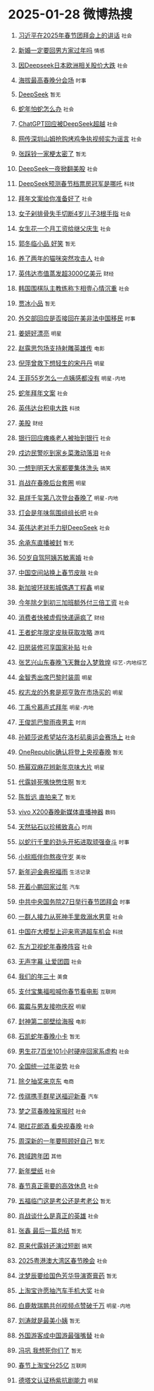 # 2025-01-28 微博热搜 
1. [习近平在2025年春节团拜会上的讲话](https://m.weibo.cn/search?containerid=100103type%3D1%26t%3D10%26q%3D%23%E4%B9%A0%E8%BF%91%E5%B9%B3%E5%9C%A82025%E5%B9%B4%E6%98%A5%E8%8A%82%E5%9B%A2%E6%8B%9C%E4%BC%9A%E4%B8%8A%E7%9A%84%E8%AE%B2%E8%AF%9D%23&stream_entry_id=51&isnewpage=1&extparam=seat%3D1%26cate%3D10103%26filter_type%3Drealtimehot%26stream_entry_id%3D51%26q%3D%2523%25E4%25B9%25A0%25E8%25BF%2591%25E5%25B9%25B3%25E5%259C%25A82025%25E5%25B9%25B4%25E6%2598%25A5%25E8%258A%2582%25E5%259B%25A2%25E6%258B%259C%25E4%25BC%259A%25E4%25B8%258A%25E7%259A%2584%25E8%25AE%25B2%25E8%25AF%259D%2523%26dgr%3D0%26pos%3D0%26c_type%3D51%26display_time%3D1738009708%26pre_seqid%3D17380097089560111146139) `社会` 

2. [新婚一定要回男方家过年吗](https://m.weibo.cn/search?containerid=100103type%3D1%26t%3D10%26q%3D%23%E6%96%B0%E5%A9%9A%E4%B8%80%E5%AE%9A%E8%A6%81%E5%9B%9E%E7%94%B7%E6%96%B9%E5%AE%B6%E8%BF%87%E5%B9%B4%E5%90%97%23&stream_entry_id=31&isnewpage=1&extparam=seat%3D1%26filter_type%3Drealtimehot%26q%3D%2523%25E6%2596%25B0%25E5%25A9%259A%25E4%25B8%2580%25E5%25AE%259A%25E8%25A6%2581%25E5%259B%259E%25E7%2594%25B7%25E6%2596%25B9%25E5%25AE%25B6%25E8%25BF%2587%25E5%25B9%25B4%25E5%2590%2597%2523%26c_type%3D31%26pos%3D0%26realpos%3D1%26cate%3D5001%26band_rank%3D1%26flag%3D2%26stream_entry_id%3D31%26dgr%3D0%26lcate%3D5001%26display_time%3D1738009708%26pre_seqid%3D17380097089560111146139) `情感` 

3. [因Deepseek日本欧洲相关股价大跌](https://m.weibo.cn/search?containerid=100103type%3D1%26t%3D10%26q%3D%23%E5%9B%A0Deepseek%E6%97%A5%E6%9C%AC%E6%AC%A7%E6%B4%B2%E7%9B%B8%E5%85%B3%E8%82%A1%E4%BB%B7%E5%A4%A7%E8%B7%8C%23&stream_entry_id=31&isnewpage=1&extparam=seat%3D1%26filter_type%3Drealtimehot%26q%3D%2523%25E5%259B%25A0Deepseek%25E6%2597%25A5%25E6%259C%25AC%25E6%25AC%25A7%25E6%25B4%25B2%25E7%259B%25B8%25E5%2585%25B3%25E8%2582%25A1%25E4%25BB%25B7%25E5%25A4%25A7%25E8%25B7%258C%2523%26c_type%3D31%26pos%3D1%26realpos%3D2%26cate%3D5001%26band_rank%3D2%26flag%3D0%26stream_entry_id%3D31%26dgr%3D0%26lcate%3D5001%26display_time%3D1738009708%26pre_seqid%3D17380097089560111146139) `社会` 

4. [海拔最高春晚分会场](https://m.weibo.cn/search?containerid=100103type%3D1%26t%3D10%26q%3D%23%E6%B5%B7%E6%8B%94%E6%9C%80%E9%AB%98%E6%98%A5%E6%99%9A%E5%88%86%E4%BC%9A%E5%9C%BA%23&stream_entry_id=31&isnewpage=1&extparam=seat%3D1%26filter_type%3Drealtimehot%26q%3D%2523%25E6%25B5%25B7%25E6%258B%2594%25E6%259C%2580%25E9%25AB%2598%25E6%2598%25A5%25E6%2599%259A%25E5%2588%2586%25E4%25BC%259A%25E5%259C%25BA%2523%26c_type%3D31%26pos%3D2%26realpos%3D3%26cate%3D5001%26band_rank%3D3%26flag%3D0%26stream_entry_id%3D31%26dgr%3D0%26lcate%3D5001%26display_time%3D1738009708%26pre_seqid%3D17380097089560111146139) `时事` 

5. [DeepSeek](https://m.weibo.cn/search?containerid=100103type%3D1%26t%3D10%26q%3DDeepSeek&stream_entry_id=31&isnewpage=1&extparam=seat%3D1%26filter_type%3Drealtimehot%26q%3DDeepSeek%26c_type%3D31%26pos%3D3%26realpos%3D4%26cate%3D5001%26band_rank%3D4%26flag%3D16%26stream_entry_id%3D31%26dgr%3D0%26lcate%3D5001%26display_time%3D1738009708%26pre_seqid%3D17380097089560111146139) `暂无` 

6. [蛇年怕蛇怎么办](https://m.weibo.cn/search?containerid=100103type%3D1%26t%3D10%26q%3D%23%E8%9B%87%E5%B9%B4%E6%80%95%E8%9B%87%E6%80%8E%E4%B9%88%E5%8A%9E%23&stream_entry_id=31&isnewpage=1&extparam=seat%3D1%26filter_type%3Drealtimehot%26q%3D%2523%25E8%259B%2587%25E5%25B9%25B4%25E6%2580%2595%25E8%259B%2587%25E6%2580%258E%25E4%25B9%2588%25E5%258A%259E%2523%26c_type%3D31%26pos%3D4%26realpos%3D5%26cate%3D5001%26band_rank%3D5%26flag%3D0%26stream_entry_id%3D31%26dgr%3D0%26lcate%3D5001%26display_time%3D1738009708%26pre_seqid%3D17380097089560111146139) `社会` 

7. [ChatGPT回应被DeepSeek超越](https://m.weibo.cn/search?containerid=100103type%3D1%26t%3D10%26q%3D%23ChatGPT%E5%9B%9E%E5%BA%94%E8%A2%ABDeepSeek%E8%B6%85%E8%B6%8A%23&stream_entry_id=31&isnewpage=1&extparam=seat%3D1%26filter_type%3Drealtimehot%26q%3D%2523ChatGPT%25E5%259B%259E%25E5%25BA%2594%25E8%25A2%25ABDeepSeek%25E8%25B6%2585%25E8%25B6%258A%2523%26c_type%3D31%26pos%3D5%26realpos%3D6%26cate%3D5001%26band_rank%3D6%26flag%3D2%26stream_entry_id%3D31%26dgr%3D0%26lcate%3D5001%26display_time%3D1738009708%26pre_seqid%3D17380097089560111146139) `社会` 

8. [网传深圳山姆抢购烤鸡争执视频实为谣言](https://m.weibo.cn/search?containerid=100103type%3D1%26t%3D10%26q%3D%23%E7%BD%91%E4%BC%A0%E6%B7%B1%E5%9C%B3%E5%B1%B1%E5%A7%86%E6%8A%A2%E8%B4%AD%E7%83%A4%E9%B8%A1%E4%BA%89%E6%89%A7%E8%A7%86%E9%A2%91%E5%AE%9E%E4%B8%BA%E8%B0%A3%E8%A8%80%23&stream_entry_id=31&isnewpage=1&extparam=seat%3D1%26filter_type%3Drealtimehot%26q%3D%2523%25E7%25BD%2591%25E4%25BC%25A0%25E6%25B7%25B1%25E5%259C%25B3%25E5%25B1%25B1%25E5%25A7%2586%25E6%258A%25A2%25E8%25B4%25AD%25E7%2583%25A4%25E9%25B8%25A1%25E4%25BA%2589%25E6%2589%25A7%25E8%25A7%2586%25E9%25A2%2591%25E5%25AE%259E%25E4%25B8%25BA%25E8%25B0%25A3%25E8%25A8%2580%2523%26c_type%3D31%26pos%3D6%26adid%3D275016%26cate%3D5001%26band_rank%3D7%26stream_entry_id%3D31%26dgr%3D0%26is_ad_pos%3D1%26lcate%3D5001%26display_time%3D1738009708%26pre_seqid%3D17380097089560111146139) `社会` 

9. [张踩铃一家梗太密了](https://m.weibo.cn/search?containerid=100103type%3D1%26t%3D10%26q%3D%E5%BC%A0%E8%B8%A9%E9%93%83%E4%B8%80%E5%AE%B6%E6%A2%97%E5%A4%AA%E5%AF%86%E4%BA%86&stream_entry_id=31&isnewpage=1&extparam=seat%3D1%26filter_type%3Drealtimehot%26q%3D%25E5%25BC%25A0%25E8%25B8%25A9%25E9%2593%2583%25E4%25B8%2580%25E5%25AE%25B6%25E6%25A2%2597%25E5%25A4%25AA%25E5%25AF%2586%25E4%25BA%2586%26c_type%3D31%26pos%3D7%26realpos%3D7%26cate%3D5001%26band_rank%3D7%26flag%3D2%26stream_entry_id%3D31%26dgr%3D0%26lcate%3D5001%26display_time%3D1738009708%26pre_seqid%3D17380097089560111146139) `暂无` 

10. [DeepSeek一夜掀翻美股](https://m.weibo.cn/search?containerid=100103type%3D1%26t%3D10%26q%3D%23DeepSeek%E4%B8%80%E5%A4%9C%E6%8E%80%E7%BF%BB%E7%BE%8E%E8%82%A1%23&stream_entry_id=31&isnewpage=1&extparam=seat%3D1%26filter_type%3Drealtimehot%26q%3D%2523DeepSeek%25E4%25B8%2580%25E5%25A4%259C%25E6%258E%2580%25E7%25BF%25BB%25E7%25BE%258E%25E8%2582%25A1%2523%26c_type%3D31%26pos%3D8%26realpos%3D8%26cate%3D5001%26band_rank%3D8%26flag%3D0%26stream_entry_id%3D31%26dgr%3D0%26lcate%3D5001%26display_time%3D1738009708%26pre_seqid%3D17380097089560111146139) `社会` 

11. [DeepSeek预测春节档票房冠军是哪吒](https://m.weibo.cn/search?containerid=100103type%3D1%26t%3D10%26q%3D%23DeepSeek%E9%A2%84%E6%B5%8B%E6%98%A5%E8%8A%82%E6%A1%A3%E7%A5%A8%E6%88%BF%E5%86%A0%E5%86%9B%E6%98%AF%E5%93%AA%E5%90%92%23&stream_entry_id=31&isnewpage=1&extparam=seat%3D1%26filter_type%3Drealtimehot%26q%3D%2523DeepSeek%25E9%25A2%2584%25E6%25B5%258B%25E6%2598%25A5%25E8%258A%2582%25E6%25A1%25A3%25E7%25A5%25A8%25E6%2588%25BF%25E5%2586%25A0%25E5%2586%259B%25E6%2598%25AF%25E5%2593%25AA%25E5%2590%2592%2523%26c_type%3D31%26pos%3D9%26realpos%3D9%26cate%3D5001%26band_rank%3D9%26flag%3D0%26stream_entry_id%3D31%26dgr%3D0%26lcate%3D5001%26display_time%3D1738009708%26pre_seqid%3D17380097089560111146139) `科技` 

12. [拜年文案给你准备好了](https://m.weibo.cn/search?containerid=100103type%3D1%26t%3D10%26q%3D%23%E6%8B%9C%E5%B9%B4%E6%96%87%E6%A1%88%E7%BB%99%E4%BD%A0%E5%87%86%E5%A4%87%E5%A5%BD%E4%BA%86%23&stream_entry_id=31&isnewpage=1&extparam=seat%3D1%26filter_type%3Drealtimehot%26q%3D%2523%25E6%258B%259C%25E5%25B9%25B4%25E6%2596%2587%25E6%25A1%2588%25E7%25BB%2599%25E4%25BD%25A0%25E5%2587%2586%25E5%25A4%2587%25E5%25A5%25BD%25E4%25BA%2586%2523%26c_type%3D31%26pos%3D10%26realpos%3D10%26cate%3D5001%26band_rank%3D10%26flag%3D0%26stream_entry_id%3D31%26dgr%3D0%26lcate%3D5001%26display_time%3D1738009708%26pre_seqid%3D17380097089560111146139) `社会` 

13. [女子剁排骨失手切断4岁儿子3根手指](https://m.weibo.cn/search?containerid=100103type%3D1%26t%3D10%26q%3D%23%E5%A5%B3%E5%AD%90%E5%89%81%E6%8E%92%E9%AA%A8%E5%A4%B1%E6%89%8B%E5%88%87%E6%96%AD4%E5%B2%81%E5%84%BF%E5%AD%903%E6%A0%B9%E6%89%8B%E6%8C%87%23&stream_entry_id=31&isnewpage=1&extparam=seat%3D1%26filter_type%3Drealtimehot%26q%3D%2523%25E5%25A5%25B3%25E5%25AD%2590%25E5%2589%2581%25E6%258E%2592%25E9%25AA%25A8%25E5%25A4%25B1%25E6%2589%258B%25E5%2588%2587%25E6%2596%25AD4%25E5%25B2%2581%25E5%2584%25BF%25E5%25AD%25903%25E6%25A0%25B9%25E6%2589%258B%25E6%258C%2587%2523%26c_type%3D31%26pos%3D11%26realpos%3D11%26cate%3D5001%26band_rank%3D11%26flag%3D2%26stream_entry_id%3D31%26dgr%3D0%26lcate%3D5001%26display_time%3D1738009708%26pre_seqid%3D17380097089560111146139) `社会` 

14. [女生花一个月工资给继父庆生](https://m.weibo.cn/search?containerid=100103type%3D1%26t%3D10%26q%3D%23%E5%A5%B3%E7%94%9F%E8%8A%B1%E4%B8%80%E4%B8%AA%E6%9C%88%E5%B7%A5%E8%B5%84%E7%BB%99%E7%BB%A7%E7%88%B6%E5%BA%86%E7%94%9F%23&stream_entry_id=31&isnewpage=1&extparam=seat%3D1%26filter_type%3Drealtimehot%26q%3D%2523%25E5%25A5%25B3%25E7%2594%259F%25E8%258A%25B1%25E4%25B8%2580%25E4%25B8%25AA%25E6%259C%2588%25E5%25B7%25A5%25E8%25B5%2584%25E7%25BB%2599%25E7%25BB%25A7%25E7%2588%25B6%25E5%25BA%2586%25E7%2594%259F%2523%26c_type%3D31%26pos%3D12%26realpos%3D12%26cate%3D5001%26band_rank%3D12%26flag%3D32768%26stream_entry_id%3D31%26dgr%3D0%26lcate%3D5001%26display_time%3D1738009708%26pre_seqid%3D17380097089560111146139) `社会` 

15. [郭冬临小品 好笑](https://m.weibo.cn/search?containerid=100103type%3D1%26t%3D10%26q%3D%E9%83%AD%E5%86%AC%E4%B8%B4%E5%B0%8F%E5%93%81+%E5%A5%BD%E7%AC%91&stream_entry_id=31&isnewpage=1&extparam=seat%3D1%26filter_type%3Drealtimehot%26q%3D%25E9%2583%25AD%25E5%2586%25AC%25E4%25B8%25B4%25E5%25B0%258F%25E5%2593%2581%2520%25E5%25A5%25BD%25E7%25AC%2591%26c_type%3D31%26pos%3D13%26realpos%3D13%26cate%3D5001%26band_rank%3D13%26flag%3D0%26stream_entry_id%3D31%26dgr%3D0%26lcate%3D5001%26display_time%3D1738009708%26pre_seqid%3D17380097089560111146139) `暂无` 

16. [养了两年的猫咪突然攻击人](https://m.weibo.cn/search?containerid=100103type%3D1%26t%3D10%26q%3D%23%E5%85%BB%E4%BA%86%E4%B8%A4%E5%B9%B4%E7%9A%84%E7%8C%AB%E5%92%AA%E7%AA%81%E7%84%B6%E6%94%BB%E5%87%BB%E4%BA%BA%23&stream_entry_id=31&isnewpage=1&extparam=seat%3D1%26filter_type%3Drealtimehot%26q%3D%2523%25E5%2585%25BB%25E4%25BA%2586%25E4%25B8%25A4%25E5%25B9%25B4%25E7%259A%2584%25E7%258C%25AB%25E5%2592%25AA%25E7%25AA%2581%25E7%2584%25B6%25E6%2594%25BB%25E5%2587%25BB%25E4%25BA%25BA%2523%26c_type%3D31%26pos%3D14%26realpos%3D14%26cate%3D5001%26band_rank%3D14%26flag%3D0%26stream_entry_id%3D31%26dgr%3D0%26lcate%3D5001%26display_time%3D1738009708%26pre_seqid%3D17380097089560111146139) `社会` 

17. [英伟达市值蒸发超3000亿美元](https://m.weibo.cn/search?containerid=100103type%3D1%26t%3D10%26q%3D%23%E8%8B%B1%E4%BC%9F%E8%BE%BE%E5%B8%82%E5%80%BC%E8%92%B8%E5%8F%91%E8%B6%853000%E4%BA%BF%E7%BE%8E%E5%85%83%23&stream_entry_id=31&isnewpage=1&extparam=seat%3D1%26filter_type%3Drealtimehot%26q%3D%2523%25E8%258B%25B1%25E4%25BC%259F%25E8%25BE%25BE%25E5%25B8%2582%25E5%2580%25BC%25E8%2592%25B8%25E5%258F%2591%25E8%25B6%25853000%25E4%25BA%25BF%25E7%25BE%258E%25E5%2585%2583%2523%26c_type%3D31%26pos%3D15%26realpos%3D15%26cate%3D5001%26band_rank%3D15%26flag%3D0%26stream_entry_id%3D31%26dgr%3D0%26lcate%3D5001%26display_time%3D1738009708%26pre_seqid%3D17380097089560111146139) `财经` 

18. [韩国围棋队主教练称卞相壹心情沉重](https://m.weibo.cn/search?containerid=100103type%3D1%26t%3D10%26q%3D%23%E9%9F%A9%E5%9B%BD%E5%9B%B4%E6%A3%8B%E9%98%9F%E4%B8%BB%E6%95%99%E7%BB%83%E7%A7%B0%E5%8D%9E%E7%9B%B8%E5%A3%B9%E5%BF%83%E6%83%85%E6%B2%89%E9%87%8D%23&stream_entry_id=31&isnewpage=1&extparam=seat%3D1%26filter_type%3Drealtimehot%26q%3D%2523%25E9%259F%25A9%25E5%259B%25BD%25E5%259B%25B4%25E6%25A3%258B%25E9%2598%259F%25E4%25B8%25BB%25E6%2595%2599%25E7%25BB%2583%25E7%25A7%25B0%25E5%258D%259E%25E7%259B%25B8%25E5%25A3%25B9%25E5%25BF%2583%25E6%2583%2585%25E6%25B2%2589%25E9%2587%258D%2523%26c_type%3D31%26pos%3D16%26realpos%3D16%26cate%3D5001%26band_rank%3D16%26flag%3D0%26stream_entry_id%3D31%26dgr%3D0%26lcate%3D5001%26display_time%3D1738009708%26pre_seqid%3D17380097089560111146139) `社会` 

19. [贾冰小品](https://m.weibo.cn/search?containerid=100103type%3D1%26t%3D10%26q%3D%E8%B4%BE%E5%86%B0%E5%B0%8F%E5%93%81&stream_entry_id=31&isnewpage=1&extparam=seat%3D1%26filter_type%3Drealtimehot%26q%3D%25E8%25B4%25BE%25E5%2586%25B0%25E5%25B0%258F%25E5%2593%2581%26c_type%3D31%26pos%3D17%26realpos%3D17%26cate%3D5001%26band_rank%3D17%26flag%3D0%26stream_entry_id%3D31%26dgr%3D0%26lcate%3D5001%26display_time%3D1738009708%26pre_seqid%3D17380097089560111146139) `暂无` 

20. [外交部回应是否接回在美非法中国移民](https://m.weibo.cn/search?containerid=100103type%3D1%26t%3D10%26q%3D%23%E5%A4%96%E4%BA%A4%E9%83%A8%E5%9B%9E%E5%BA%94%E6%98%AF%E5%90%A6%E6%8E%A5%E5%9B%9E%E5%9C%A8%E7%BE%8E%E9%9D%9E%E6%B3%95%E4%B8%AD%E5%9B%BD%E7%A7%BB%E6%B0%91%23&stream_entry_id=31&isnewpage=1&extparam=seat%3D1%26filter_type%3Drealtimehot%26q%3D%2523%25E5%25A4%2596%25E4%25BA%25A4%25E9%2583%25A8%25E5%259B%259E%25E5%25BA%2594%25E6%2598%25AF%25E5%2590%25A6%25E6%258E%25A5%25E5%259B%259E%25E5%259C%25A8%25E7%25BE%258E%25E9%259D%259E%25E6%25B3%2595%25E4%25B8%25AD%25E5%259B%25BD%25E7%25A7%25BB%25E6%25B0%2591%2523%26c_type%3D31%26pos%3D18%26realpos%3D18%26cate%3D5001%26band_rank%3D18%26flag%3D0%26stream_entry_id%3D31%26dgr%3D0%26lcate%3D5001%26display_time%3D1738009708%26pre_seqid%3D17380097089560111146139) `时事` 

21. [姜妍好漂亮](https://m.weibo.cn/search?containerid=100103type%3D1%26t%3D10%26q%3D%23%E5%A7%9C%E5%A6%8D%E5%A5%BD%E6%BC%82%E4%BA%AE%23&stream_entry_id=31&isnewpage=1&extparam=seat%3D1%26filter_type%3Drealtimehot%26q%3D%2523%25E5%25A7%259C%25E5%25A6%258D%25E5%25A5%25BD%25E6%25BC%2582%25E4%25BA%25AE%2523%26c_type%3D31%26pos%3D19%26realpos%3D19%26cate%3D5001%26band_rank%3D19%26flag%3D2%26stream_entry_id%3D31%26dgr%3D0%26lcate%3D5001%26display_time%3D1738009708%26pre_seqid%3D17380097089560111146139) `明星` 

22. [赵露思包场支持射雕英雄传](https://m.weibo.cn/search?containerid=100103type%3D1%26t%3D10%26q%3D%23%E8%B5%B5%E9%9C%B2%E6%80%9D%E5%8C%85%E5%9C%BA%E6%94%AF%E6%8C%81%E5%B0%84%E9%9B%95%E8%8B%B1%E9%9B%84%E4%BC%A0%23&stream_entry_id=31&isnewpage=1&extparam=seat%3D1%26filter_type%3Drealtimehot%26q%3D%2523%25E8%25B5%25B5%25E9%259C%25B2%25E6%2580%259D%25E5%258C%2585%25E5%259C%25BA%25E6%2594%25AF%25E6%258C%2581%25E5%25B0%2584%25E9%259B%2595%25E8%258B%25B1%25E9%259B%2584%25E4%25BC%25A0%2523%26c_type%3D31%26pos%3D20%26realpos%3D20%26cate%3D5001%26band_rank%3D20%26flag%3D0%26stream_entry_id%3D31%26dgr%3D0%26lcate%3D5001%26display_time%3D1738009708%26pre_seqid%3D17380097089560111146139) `电影` 

23. [倪萍曾救下想轻生的宋丹丹](https://m.weibo.cn/search?containerid=100103type%3D1%26t%3D10%26q%3D%23%E5%80%AA%E8%90%8D%E6%9B%BE%E6%95%91%E4%B8%8B%E6%83%B3%E8%BD%BB%E7%94%9F%E7%9A%84%E5%AE%8B%E4%B8%B9%E4%B8%B9%23&stream_entry_id=31&isnewpage=1&extparam=seat%3D1%26filter_type%3Drealtimehot%26q%3D%2523%25E5%2580%25AA%25E8%2590%258D%25E6%259B%25BE%25E6%2595%2591%25E4%25B8%258B%25E6%2583%25B3%25E8%25BD%25BB%25E7%2594%259F%25E7%259A%2584%25E5%25AE%258B%25E4%25B8%25B9%25E4%25B8%25B9%2523%26c_type%3D31%26pos%3D21%26realpos%3D21%26cate%3D5001%26band_rank%3D21%26flag%3D2%26stream_entry_id%3D31%26dgr%3D0%26lcate%3D5001%26display_time%3D1738009708%26pre_seqid%3D17380097089560111146139) `明星` 

24. [王菲55岁怎么一点姨感都没有](https://m.weibo.cn/search?containerid=100103type%3D1%26t%3D10%26q%3D%23%E7%8E%8B%E8%8F%B255%E5%B2%81%E6%80%8E%E4%B9%88%E4%B8%80%E7%82%B9%E5%A7%A8%E6%84%9F%E9%83%BD%E6%B2%A1%E6%9C%89%23&stream_entry_id=31&isnewpage=1&extparam=seat%3D1%26filter_type%3Drealtimehot%26q%3D%2523%25E7%258E%258B%25E8%258F%25B255%25E5%25B2%2581%25E6%2580%258E%25E4%25B9%2588%25E4%25B8%2580%25E7%2582%25B9%25E5%25A7%25A8%25E6%2584%259F%25E9%2583%25BD%25E6%25B2%25A1%25E6%259C%2589%2523%26c_type%3D31%26pos%3D22%26realpos%3D22%26cate%3D5001%26band_rank%3D22%26flag%3D2%26stream_entry_id%3D31%26dgr%3D0%26lcate%3D5001%26display_time%3D1738009708%26pre_seqid%3D17380097089560111146139) `明星-内地` 

25. [蛇年拜年文案](https://m.weibo.cn/search?containerid=100103type%3D1%26t%3D10%26q%3D%23%E8%9B%87%E5%B9%B4%E6%8B%9C%E5%B9%B4%E6%96%87%E6%A1%88%23&stream_entry_id=31&isnewpage=1&extparam=seat%3D1%26filter_type%3Drealtimehot%26q%3D%2523%25E8%259B%2587%25E5%25B9%25B4%25E6%258B%259C%25E5%25B9%25B4%25E6%2596%2587%25E6%25A1%2588%2523%26c_type%3D31%26pos%3D23%26realpos%3D23%26cate%3D5001%26band_rank%3D23%26flag%3D0%26stream_entry_id%3D31%26dgr%3D0%26lcate%3D5001%26display_time%3D1738009708%26pre_seqid%3D17380097089560111146139) `社会` 

26. [英伟达台积电大跌](https://m.weibo.cn/search?containerid=100103type%3D1%26t%3D10%26q%3D%23%E8%8B%B1%E4%BC%9F%E8%BE%BE%E5%8F%B0%E7%A7%AF%E7%94%B5%E5%A4%A7%E8%B7%8C%23&stream_entry_id=31&isnewpage=1&extparam=seat%3D1%26filter_type%3Drealtimehot%26q%3D%2523%25E8%258B%25B1%25E4%25BC%259F%25E8%25BE%25BE%25E5%258F%25B0%25E7%25A7%25AF%25E7%2594%25B5%25E5%25A4%25A7%25E8%25B7%258C%2523%26c_type%3D31%26pos%3D24%26realpos%3D24%26cate%3D5001%26band_rank%3D24%26flag%3D0%26stream_entry_id%3D31%26dgr%3D0%26lcate%3D5001%26display_time%3D1738009708%26pre_seqid%3D17380097089560111146139) `科技` 

27. [美股](https://m.weibo.cn/search?containerid=100103type%3D1%26t%3D10%26q%3D%E7%BE%8E%E8%82%A1&stream_entry_id=31&isnewpage=1&extparam=seat%3D1%26filter_type%3Drealtimehot%26q%3D%25E7%25BE%258E%25E8%2582%25A1%26c_type%3D31%26pos%3D25%26realpos%3D25%26cate%3D5001%26band_rank%3D25%26flag%3D0%26stream_entry_id%3D31%26dgr%3D0%26lcate%3D5001%26display_time%3D1738009708%26pre_seqid%3D17380097089560111146139) `财经` 

28. [银行回应瘫痪老人被抬到银行](https://m.weibo.cn/search?containerid=100103type%3D1%26t%3D10%26q%3D%23%E9%93%B6%E8%A1%8C%E5%9B%9E%E5%BA%94%E7%98%AB%E7%97%AA%E8%80%81%E4%BA%BA%E8%A2%AB%E6%8A%AC%E5%88%B0%E9%93%B6%E8%A1%8C%23&stream_entry_id=31&isnewpage=1&extparam=seat%3D1%26filter_type%3Drealtimehot%26q%3D%2523%25E9%2593%25B6%25E8%25A1%258C%25E5%259B%259E%25E5%25BA%2594%25E7%2598%25AB%25E7%2597%25AA%25E8%2580%2581%25E4%25BA%25BA%25E8%25A2%25AB%25E6%258A%25AC%25E5%2588%25B0%25E9%2593%25B6%25E8%25A1%258C%2523%26c_type%3D31%26pos%3D26%26realpos%3D26%26cate%3D5001%26band_rank%3D26%26flag%3D0%26stream_entry_id%3D31%26dgr%3D0%26lcate%3D5001%26display_time%3D1738009708%26pre_seqid%3D17380097089560111146139) `社会` 

29. [戍边民警吃到家乡菜激动落泪](https://m.weibo.cn/search?containerid=100103type%3D1%26t%3D10%26q%3D%23%E6%88%8D%E8%BE%B9%E6%B0%91%E8%AD%A6%E5%90%83%E5%88%B0%E5%AE%B6%E4%B9%A1%E8%8F%9C%E6%BF%80%E5%8A%A8%E8%90%BD%E6%B3%AA%23&stream_entry_id=31&isnewpage=1&extparam=seat%3D1%26filter_type%3Drealtimehot%26q%3D%2523%25E6%2588%258D%25E8%25BE%25B9%25E6%25B0%2591%25E8%25AD%25A6%25E5%2590%2583%25E5%2588%25B0%25E5%25AE%25B6%25E4%25B9%25A1%25E8%258F%259C%25E6%25BF%2580%25E5%258A%25A8%25E8%2590%25BD%25E6%25B3%25AA%2523%26c_type%3D31%26pos%3D27%26realpos%3D27%26cate%3D5001%26band_rank%3D27%26flag%3D1%26stream_entry_id%3D31%26dgr%3D0%26lcate%3D5001%26display_time%3D1738009708%26pre_seqid%3D17380097089560111146139) `社会` 

30. [一想到明天大家都要集体洗头](https://m.weibo.cn/search?containerid=100103type%3D1%26t%3D10%26q%3D%23%E4%B8%80%E6%83%B3%E5%88%B0%E6%98%8E%E5%A4%A9%E5%A4%A7%E5%AE%B6%E9%83%BD%E8%A6%81%E9%9B%86%E4%BD%93%E6%B4%97%E5%A4%B4%23&stream_entry_id=31&isnewpage=1&extparam=seat%3D1%26filter_type%3Drealtimehot%26q%3D%2523%25E4%25B8%2580%25E6%2583%25B3%25E5%2588%25B0%25E6%2598%258E%25E5%25A4%25A9%25E5%25A4%25A7%25E5%25AE%25B6%25E9%2583%25BD%25E8%25A6%2581%25E9%259B%2586%25E4%25BD%2593%25E6%25B4%2597%25E5%25A4%25B4%2523%26c_type%3D31%26pos%3D28%26realpos%3D28%26cate%3D5001%26band_rank%3D28%26flag%3D0%26stream_entry_id%3D31%26dgr%3D0%26lcate%3D5001%26display_time%3D1738009708%26pre_seqid%3D17380097089560111146139) `搞笑` 

31. [肖战在春晚后台套圈](https://m.weibo.cn/search?containerid=100103type%3D1%26t%3D10%26q%3D%23%E8%82%96%E6%88%98%E5%9C%A8%E6%98%A5%E6%99%9A%E5%90%8E%E5%8F%B0%E5%A5%97%E5%9C%88%23&stream_entry_id=31&isnewpage=1&extparam=seat%3D1%26filter_type%3Drealtimehot%26q%3D%2523%25E8%2582%2596%25E6%2588%2598%25E5%259C%25A8%25E6%2598%25A5%25E6%2599%259A%25E5%2590%258E%25E5%258F%25B0%25E5%25A5%2597%25E5%259C%2588%2523%26c_type%3D31%26pos%3D29%26realpos%3D29%26cate%3D5001%26band_rank%3D29%26flag%3D0%26stream_entry_id%3D31%26dgr%3D0%26lcate%3D5001%26display_time%3D1738009708%26pre_seqid%3D17380097089560111146139) `明星` 

32. [易烊千玺第八次登台春晚了](https://m.weibo.cn/search?containerid=100103type%3D1%26t%3D10%26q%3D%23%E6%98%93%E7%83%8A%E5%8D%83%E7%8E%BA%E7%AC%AC%E5%85%AB%E6%AC%A1%E7%99%BB%E5%8F%B0%E6%98%A5%E6%99%9A%E4%BA%86%23&stream_entry_id=31&isnewpage=1&extparam=seat%3D1%26filter_type%3Drealtimehot%26q%3D%2523%25E6%2598%2593%25E7%2583%258A%25E5%258D%2583%25E7%258E%25BA%25E7%25AC%25AC%25E5%2585%25AB%25E6%25AC%25A1%25E7%2599%25BB%25E5%258F%25B0%25E6%2598%25A5%25E6%2599%259A%25E4%25BA%2586%2523%26c_type%3D31%26pos%3D30%26realpos%3D30%26cate%3D5001%26band_rank%3D30%26flag%3D0%26stream_entry_id%3D31%26dgr%3D0%26lcate%3D5001%26display_time%3D1738009708%26pre_seqid%3D17380097089560111146139) `明星-内地` 

33. [灯会是年味氛围组组长吧](https://m.weibo.cn/search?containerid=100103type%3D1%26t%3D10%26q%3D%23%E7%81%AF%E4%BC%9A%E6%98%AF%E5%B9%B4%E5%91%B3%E6%B0%9B%E5%9B%B4%E7%BB%84%E7%BB%84%E9%95%BF%E5%90%A7%23&stream_entry_id=31&isnewpage=1&extparam=seat%3D1%26filter_type%3Drealtimehot%26q%3D%2523%25E7%2581%25AF%25E4%25BC%259A%25E6%2598%25AF%25E5%25B9%25B4%25E5%2591%25B3%25E6%25B0%259B%25E5%259B%25B4%25E7%25BB%2584%25E7%25BB%2584%25E9%2595%25BF%25E5%2590%25A7%2523%26c_type%3D31%26pos%3D31%26realpos%3D31%26cate%3D5001%26band_rank%3D31%26flag%3D1%26stream_entry_id%3D31%26dgr%3D0%26lcate%3D5001%26display_time%3D1738009708%26pre_seqid%3D17380097089560111146139) `社会` 

34. [英伟达老对手力挺DeepSeek](https://m.weibo.cn/search?containerid=100103type%3D1%26t%3D10%26q%3D%23%E8%8B%B1%E4%BC%9F%E8%BE%BE%E8%80%81%E5%AF%B9%E6%89%8B%E5%8A%9B%E6%8C%BADeepSeek%23&stream_entry_id=31&isnewpage=1&extparam=seat%3D1%26filter_type%3Drealtimehot%26q%3D%2523%25E8%258B%25B1%25E4%25BC%259F%25E8%25BE%25BE%25E8%2580%2581%25E5%25AF%25B9%25E6%2589%258B%25E5%258A%259B%25E6%258C%25BADeepSeek%2523%26c_type%3D31%26pos%3D32%26realpos%3D32%26cate%3D5001%26band_rank%3D32%26flag%3D0%26stream_entry_id%3D31%26dgr%3D0%26lcate%3D5001%26display_time%3D1738009708%26pre_seqid%3D17380097089560111146139) `社会` 

35. [余承东直播被封](https://m.weibo.cn/search?containerid=100103type%3D1%26t%3D10%26q%3D%23%E4%BD%99%E6%89%BF%E4%B8%9C%E7%9B%B4%E6%92%AD%E8%A2%AB%E5%B0%81%23&stream_entry_id=31&isnewpage=1&extparam=seat%3D1%26filter_type%3Drealtimehot%26q%3D%2523%25E4%25BD%2599%25E6%2589%25BF%25E4%25B8%259C%25E7%259B%25B4%25E6%2592%25AD%25E8%25A2%25AB%25E5%25B0%2581%2523%26c_type%3D31%26pos%3D33%26realpos%3D33%26cate%3D5001%26band_rank%3D33%26flag%3D0%26stream_entry_id%3D31%26dgr%3D0%26lcate%3D5001%26display_time%3D1738009708%26pre_seqid%3D17380097089560111146139) `暂无` 

36. [50岁自驾阿姨苏敏离婚](https://m.weibo.cn/search?containerid=100103type%3D1%26t%3D10%26q%3D%2350%E5%B2%81%E8%87%AA%E9%A9%BE%E9%98%BF%E5%A7%A8%E8%8B%8F%E6%95%8F%E7%A6%BB%E5%A9%9A%23&stream_entry_id=31&isnewpage=1&extparam=seat%3D1%26filter_type%3Drealtimehot%26q%3D%252350%25E5%25B2%2581%25E8%2587%25AA%25E9%25A9%25BE%25E9%2598%25BF%25E5%25A7%25A8%25E8%258B%258F%25E6%2595%258F%25E7%25A6%25BB%25E5%25A9%259A%2523%26c_type%3D31%26pos%3D34%26realpos%3D34%26cate%3D5001%26band_rank%3D34%26flag%3D0%26stream_entry_id%3D31%26dgr%3D0%26lcate%3D5001%26display_time%3D1738009708%26pre_seqid%3D17380097089560111146139) `社会` 

37. [中国空间站换上春节皮肤](https://m.weibo.cn/search?containerid=100103type%3D1%26t%3D10%26q%3D%23%E4%B8%AD%E5%9B%BD%E7%A9%BA%E9%97%B4%E7%AB%99%E6%8D%A2%E4%B8%8A%E6%98%A5%E8%8A%82%E7%9A%AE%E8%82%A4%23&stream_entry_id=31&isnewpage=1&extparam=seat%3D1%26filter_type%3Drealtimehot%26q%3D%2523%25E4%25B8%25AD%25E5%259B%25BD%25E7%25A9%25BA%25E9%2597%25B4%25E7%25AB%2599%25E6%258D%25A2%25E4%25B8%258A%25E6%2598%25A5%25E8%258A%2582%25E7%259A%25AE%25E8%2582%25A4%2523%26c_type%3D31%26pos%3D35%26realpos%3D35%26cate%3D5001%26band_rank%3D35%26flag%3D0%26stream_entry_id%3D31%26dgr%3D0%26lcate%3D5001%26display_time%3D1738009708%26pre_seqid%3D17380097089560111146139) `社会` 

38. [新加坡环球影城偶遇丁程鑫](https://m.weibo.cn/search?containerid=100103type%3D1%26t%3D10%26q%3D%23%E6%96%B0%E5%8A%A0%E5%9D%A1%E7%8E%AF%E7%90%83%E5%BD%B1%E5%9F%8E%E5%81%B6%E9%81%87%E4%B8%81%E7%A8%8B%E9%91%AB%23&stream_entry_id=31&isnewpage=1&extparam=seat%3D1%26filter_type%3Drealtimehot%26q%3D%2523%25E6%2596%25B0%25E5%258A%25A0%25E5%259D%25A1%25E7%258E%25AF%25E7%2590%2583%25E5%25BD%25B1%25E5%259F%258E%25E5%2581%25B6%25E9%2581%2587%25E4%25B8%2581%25E7%25A8%258B%25E9%2591%25AB%2523%26c_type%3D31%26pos%3D36%26realpos%3D36%26cate%3D5001%26band_rank%3D36%26flag%3D0%26stream_entry_id%3D31%26dgr%3D0%26lcate%3D5001%26display_time%3D1738009708%26pre_seqid%3D17380097089560111146139) `明星` 

39. [今年除夕到初三加班额外付三倍工资](https://m.weibo.cn/search?containerid=100103type%3D1%26t%3D10%26q%3D%23%E4%BB%8A%E5%B9%B4%E9%99%A4%E5%A4%95%E5%88%B0%E5%88%9D%E4%B8%89%E5%8A%A0%E7%8F%AD%E9%A2%9D%E5%A4%96%E4%BB%98%E4%B8%89%E5%80%8D%E5%B7%A5%E8%B5%84%23&stream_entry_id=31&isnewpage=1&extparam=seat%3D1%26filter_type%3Drealtimehot%26q%3D%2523%25E4%25BB%258A%25E5%25B9%25B4%25E9%2599%25A4%25E5%25A4%2595%25E5%2588%25B0%25E5%2588%259D%25E4%25B8%2589%25E5%258A%25A0%25E7%258F%25AD%25E9%25A2%259D%25E5%25A4%2596%25E4%25BB%2598%25E4%25B8%2589%25E5%2580%258D%25E5%25B7%25A5%25E8%25B5%2584%2523%26c_type%3D31%26pos%3D37%26realpos%3D37%26cate%3D5001%26band_rank%3D37%26flag%3D0%26stream_entry_id%3D31%26dgr%3D0%26lcate%3D5001%26display_time%3D1738009708%26pre_seqid%3D17380097089560111146139) `社会` 

40. [消费者快被虚假快递逼疯了](https://m.weibo.cn/search?containerid=100103type%3D1%26t%3D10%26q%3D%23%E6%B6%88%E8%B4%B9%E8%80%85%E5%BF%AB%E8%A2%AB%E8%99%9A%E5%81%87%E5%BF%AB%E9%80%92%E9%80%BC%E7%96%AF%E4%BA%86%23&stream_entry_id=31&isnewpage=1&extparam=seat%3D1%26filter_type%3Drealtimehot%26q%3D%2523%25E6%25B6%2588%25E8%25B4%25B9%25E8%2580%2585%25E5%25BF%25AB%25E8%25A2%25AB%25E8%2599%259A%25E5%2581%2587%25E5%25BF%25AB%25E9%2580%2592%25E9%2580%25BC%25E7%2596%25AF%25E4%25BA%2586%2523%26c_type%3D31%26pos%3D38%26realpos%3D38%26cate%3D5001%26band_rank%3D38%26flag%3D0%26stream_entry_id%3D31%26dgr%3D0%26lcate%3D5001%26display_time%3D1738009708%26pre_seqid%3D17380097089560111146139) `财经` 

41. [王者蛇年限定皮肤获取攻略](https://m.weibo.cn/search?containerid=100103type%3D1%26t%3D10%26q%3D%23%E7%8E%8B%E8%80%85%E8%9B%87%E5%B9%B4%E9%99%90%E5%AE%9A%E7%9A%AE%E8%82%A4%E8%8E%B7%E5%8F%96%E6%94%BB%E7%95%A5%23&stream_entry_id=31&isnewpage=1&extparam=seat%3D1%26filter_type%3Drealtimehot%26q%3D%2523%25E7%258E%258B%25E8%2580%2585%25E8%259B%2587%25E5%25B9%25B4%25E9%2599%2590%25E5%25AE%259A%25E7%259A%25AE%25E8%2582%25A4%25E8%258E%25B7%25E5%258F%2596%25E6%2594%25BB%25E7%2595%25A5%2523%26c_type%3D31%26pos%3D39%26realpos%3D39%26cate%3D5001%26band_rank%3D39%26flag%3D0%26stream_entry_id%3D31%26dgr%3D0%26lcate%3D5001%26display_time%3D1738009708%26pre_seqid%3D17380097089560111146139) `游戏` 

42. [旧房装修可享国家补贴](https://m.weibo.cn/search?containerid=100103type%3D1%26t%3D10%26q%3D%23%E6%97%A7%E6%88%BF%E8%A3%85%E4%BF%AE%E5%8F%AF%E4%BA%AB%E5%9B%BD%E5%AE%B6%E8%A1%A5%E8%B4%B4%23&stream_entry_id=31&isnewpage=1&extparam=seat%3D1%26filter_type%3Drealtimehot%26q%3D%2523%25E6%2597%25A7%25E6%2588%25BF%25E8%25A3%2585%25E4%25BF%25AE%25E5%258F%25AF%25E4%25BA%25AB%25E5%259B%25BD%25E5%25AE%25B6%25E8%25A1%25A5%25E8%25B4%25B4%2523%26c_type%3D31%26pos%3D40%26realpos%3D40%26cate%3D5001%26band_rank%3D40%26flag%3D0%26stream_entry_id%3D31%26dgr%3D0%26lcate%3D5001%26display_time%3D1738009708%26pre_seqid%3D17380097089560111146139) `社会` 

43. [张艺兴山东春晚飞天舞台入梦敦煌](https://m.weibo.cn/search?containerid=100103type%3D1%26t%3D10%26q%3D%E5%BC%A0%E8%89%BA%E5%85%B4%E5%B1%B1%E4%B8%9C%E6%98%A5%E6%99%9A%E9%A3%9E%E5%A4%A9%E8%88%9E%E5%8F%B0%E5%85%A5%E6%A2%A6%E6%95%A6%E7%85%8C&stream_entry_id=31&isnewpage=1&extparam=seat%3D1%26filter_type%3Drealtimehot%26q%3D%25E5%25BC%25A0%25E8%2589%25BA%25E5%2585%25B4%25E5%25B1%25B1%25E4%25B8%259C%25E6%2598%25A5%25E6%2599%259A%25E9%25A3%259E%25E5%25A4%25A9%25E8%2588%259E%25E5%258F%25B0%25E5%2585%25A5%25E6%25A2%25A6%25E6%2595%25A6%25E7%2585%258C%26c_type%3D31%26pos%3D41%26realpos%3D41%26cate%3D5001%26band_rank%3D41%26flag%3D0%26stream_entry_id%3D31%26dgr%3D0%26lcate%3D5001%26display_time%3D1738009708%26pre_seqid%3D17380097089560111146139) `综艺-内地综艺` 

44. [金智秀出席巴黎时装周](https://m.weibo.cn/search?containerid=100103type%3D1%26t%3D10%26q%3D%23%E9%87%91%E6%99%BA%E7%A7%80%E5%87%BA%E5%B8%AD%E5%B7%B4%E9%BB%8E%E6%97%B6%E8%A3%85%E5%91%A8%23&stream_entry_id=31&isnewpage=1&extparam=seat%3D1%26filter_type%3Drealtimehot%26q%3D%2523%25E9%2587%2591%25E6%2599%25BA%25E7%25A7%2580%25E5%2587%25BA%25E5%25B8%25AD%25E5%25B7%25B4%25E9%25BB%258E%25E6%2597%25B6%25E8%25A3%2585%25E5%2591%25A8%2523%26c_type%3D31%26pos%3D42%26realpos%3D42%26cate%3D5001%26band_rank%3D42%26flag%3D0%26stream_entry_id%3D31%26dgr%3D0%26lcate%3D5001%26display_time%3D1738009708%26pre_seqid%3D17380097089560111146139) `明星` 

45. [权志龙的外套是郑亨敦在市场买的](https://m.weibo.cn/search?containerid=100103type%3D1%26t%3D10%26q%3D%23%E6%9D%83%E5%BF%97%E9%BE%99%E7%9A%84%E5%A4%96%E5%A5%97%E6%98%AF%E9%83%91%E4%BA%A8%E6%95%A6%E5%9C%A8%E5%B8%82%E5%9C%BA%E4%B9%B0%E7%9A%84%23&stream_entry_id=31&isnewpage=1&extparam=seat%3D1%26filter_type%3Drealtimehot%26q%3D%2523%25E6%259D%2583%25E5%25BF%2597%25E9%25BE%2599%25E7%259A%2584%25E5%25A4%2596%25E5%25A5%2597%25E6%2598%25AF%25E9%2583%2591%25E4%25BA%25A8%25E6%2595%25A6%25E5%259C%25A8%25E5%25B8%2582%25E5%259C%25BA%25E4%25B9%25B0%25E7%259A%2584%2523%26c_type%3D31%26pos%3D43%26realpos%3D43%26cate%3D5001%26band_rank%3D43%26flag%3D0%26stream_entry_id%3D31%26dgr%3D0%26lcate%3D5001%26display_time%3D1738009708%26pre_seqid%3D17380097089560111146139) `明星` 

46. [丁禹兮慕声式拜年](https://m.weibo.cn/search?containerid=100103type%3D1%26t%3D10%26q%3D%23%E4%B8%81%E7%A6%B9%E5%85%AE%E6%85%95%E5%A3%B0%E5%BC%8F%E6%8B%9C%E5%B9%B4%23&stream_entry_id=31&isnewpage=1&extparam=seat%3D1%26filter_type%3Drealtimehot%26q%3D%2523%25E4%25B8%2581%25E7%25A6%25B9%25E5%2585%25AE%25E6%2585%2595%25E5%25A3%25B0%25E5%25BC%258F%25E6%258B%259C%25E5%25B9%25B4%2523%26c_type%3D31%26pos%3D44%26realpos%3D44%26cate%3D5001%26band_rank%3D44%26flag%3D0%26stream_entry_id%3D31%26dgr%3D0%26lcate%3D5001%26display_time%3D1738009708%26pre_seqid%3D17380097089560111146139) `明星-内地` 

47. [王俊凯巴黎雨夜男主](https://m.weibo.cn/search?containerid=100103type%3D1%26t%3D10%26q%3D%23%E7%8E%8B%E4%BF%8A%E5%87%AF%E5%B7%B4%E9%BB%8E%E9%9B%A8%E5%A4%9C%E7%94%B7%E4%B8%BB%23&stream_entry_id=31&isnewpage=1&extparam=seat%3D1%26filter_type%3Drealtimehot%26q%3D%2523%25E7%258E%258B%25E4%25BF%258A%25E5%2587%25AF%25E5%25B7%25B4%25E9%25BB%258E%25E9%259B%25A8%25E5%25A4%259C%25E7%2594%25B7%25E4%25B8%25BB%2523%26c_type%3D31%26pos%3D45%26realpos%3D45%26cate%3D5001%26band_rank%3D45%26flag%3D0%26stream_entry_id%3D31%26dgr%3D0%26lcate%3D5001%26display_time%3D1738009708%26pre_seqid%3D17380097089560111146139) `时尚` 

48. [孙颖莎说希望站在洛杉矶奥运会赛场上](https://m.weibo.cn/search?containerid=100103type%3D1%26t%3D10%26q%3D%23%E5%AD%99%E9%A2%96%E8%8E%8E%E8%AF%B4%E5%B8%8C%E6%9C%9B%E7%AB%99%E5%9C%A8%E6%B4%9B%E6%9D%89%E7%9F%B6%E5%A5%A5%E8%BF%90%E4%BC%9A%E8%B5%9B%E5%9C%BA%E4%B8%8A%23&stream_entry_id=31&isnewpage=1&extparam=seat%3D1%26filter_type%3Drealtimehot%26q%3D%2523%25E5%25AD%2599%25E9%25A2%2596%25E8%258E%258E%25E8%25AF%25B4%25E5%25B8%258C%25E6%259C%259B%25E7%25AB%2599%25E5%259C%25A8%25E6%25B4%259B%25E6%259D%2589%25E7%259F%25B6%25E5%25A5%25A5%25E8%25BF%2590%25E4%25BC%259A%25E8%25B5%259B%25E5%259C%25BA%25E4%25B8%258A%2523%26c_type%3D31%26pos%3D46%26realpos%3D46%26cate%3D5001%26band_rank%3D46%26flag%3D0%26stream_entry_id%3D31%26dgr%3D0%26lcate%3D5001%26display_time%3D1738009708%26pre_seqid%3D17380097089560111146139) `社会` 

49. [OneRepublic确认将登上央视春晚](https://m.weibo.cn/search?containerid=100103type%3D1%26t%3D10%26q%3DOneRepublic%E7%A1%AE%E8%AE%A4%E5%B0%86%E7%99%BB%E4%B8%8A%E5%A4%AE%E8%A7%86%E6%98%A5%E6%99%9A&stream_entry_id=31&isnewpage=1&extparam=seat%3D1%26filter_type%3Drealtimehot%26q%3DOneRepublic%25E7%25A1%25AE%25E8%25AE%25A4%25E5%25B0%2586%25E7%2599%25BB%25E4%25B8%258A%25E5%25A4%25AE%25E8%25A7%2586%25E6%2598%25A5%25E6%2599%259A%26c_type%3D31%26pos%3D47%26realpos%3D47%26cate%3D5001%26band_rank%3D47%26flag%3D0%26stream_entry_id%3D31%26dgr%3D0%26lcate%3D5001%26display_time%3D1738009708%26pre_seqid%3D17380097089560111146139) `暂无` 

50. [杨幂双麻花辫新年京味大片](https://m.weibo.cn/search?containerid=100103type%3D1%26t%3D10%26q%3D%23%E6%9D%A8%E5%B9%82%E5%8F%8C%E9%BA%BB%E8%8A%B1%E8%BE%AB%E6%96%B0%E5%B9%B4%E4%BA%AC%E5%91%B3%E5%A4%A7%E7%89%87%23&stream_entry_id=31&isnewpage=1&extparam=seat%3D1%26filter_type%3Drealtimehot%26q%3D%2523%25E6%259D%25A8%25E5%25B9%2582%25E5%258F%258C%25E9%25BA%25BB%25E8%258A%25B1%25E8%25BE%25AB%25E6%2596%25B0%25E5%25B9%25B4%25E4%25BA%25AC%25E5%2591%25B3%25E5%25A4%25A7%25E7%2589%2587%2523%26c_type%3D31%26pos%3D48%26realpos%3D48%26cate%3D5001%26band_rank%3D48%26flag%3D0%26stream_entry_id%3D31%26dgr%3D0%26lcate%3D5001%26display_time%3D1738009708%26pre_seqid%3D17380097089560111146139) `明星` 

51. [代露娃死嘴快憋住啊](https://m.weibo.cn/search?containerid=100103type%3D1%26t%3D10%26q%3D%E4%BB%A3%E9%9C%B2%E5%A8%83%E6%AD%BB%E5%98%B4%E5%BF%AB%E6%86%8B%E4%BD%8F%E5%95%8A&stream_entry_id=31&isnewpage=1&extparam=seat%3D1%26filter_type%3Drealtimehot%26q%3D%25E4%25BB%25A3%25E9%259C%25B2%25E5%25A8%2583%25E6%25AD%25BB%25E5%2598%25B4%25E5%25BF%25AB%25E6%2586%258B%25E4%25BD%258F%25E5%2595%258A%26c_type%3D31%26pos%3D49%26realpos%3D49%26cate%3D5001%26band_rank%3D49%26flag%3D0%26stream_entry_id%3D31%26dgr%3D0%26lcate%3D5001%26display_time%3D1738009708%26pre_seqid%3D17380097089560111146139) `暂无` 

52. [陈哲远 直拍来了](https://m.weibo.cn/search?containerid=100103type%3D1%26t%3D10%26q%3D%E9%99%88%E5%93%B2%E8%BF%9C+%E7%9B%B4%E6%8B%8D%E6%9D%A5%E4%BA%86&stream_entry_id=31&isnewpage=1&extparam=seat%3D1%26filter_type%3Drealtimehot%26q%3D%25E9%2599%2588%25E5%2593%25B2%25E8%25BF%259C%2520%25E7%259B%25B4%25E6%258B%258D%25E6%259D%25A5%25E4%25BA%2586%26c_type%3D31%26pos%3D50%26realpos%3D50%26cate%3D5001%26band_rank%3D50%26flag%3D0%26stream_entry_id%3D31%26dgr%3D0%26lcate%3D5001%26display_time%3D1738009708%26pre_seqid%3D17380097089560111146139) `暂无` 

53. [vivo X200春晚新媒体直播神器](https://m.weibo.cn/search?containerid=100103type%3D1%26t%3D10%26q%3D%23vivo+X200%E6%98%A5%E6%99%9A%E6%96%B0%E5%AA%92%E4%BD%93%E7%9B%B4%E6%92%AD%E7%A5%9E%E5%99%A8%23&stream_entry_id=31&isnewpage=1&extparam=seat%3D1%26stream_entry_id%3D31%26topic_ad%3D1%26lcate%3D5001%26q%3D%2523vivo%2520X200%25E6%2598%25A5%25E6%2599%259A%25E6%2596%25B0%25E5%25AA%2592%25E4%25BD%2593%25E7%259B%25B4%25E6%2592%25AD%25E7%25A5%259E%25E5%2599%25A8%2523%26pos%3D3%26filter_type%3Drealtimehot%26cate%3D5001%26band_rank%3D4%26dgr%3D0%26c_type%3D31%26adid%3D275060%26is_ad_pos%3D1%26display_time%3D1738009653%26pre_seqid%3D17380096533910115106525) `数码` 

54. [天然钻石以珍稀致真心](https://m.weibo.cn/search?containerid=100103type%3D1%26t%3D10%26q%3D%23%E5%A4%A9%E7%84%B6%E9%92%BB%E7%9F%B3%E4%BB%A5%E7%8F%8D%E7%A8%80%E8%87%B4%E7%9C%9F%E5%BF%83%23&stream_entry_id=31&isnewpage=1&extparam=seat%3D1%26stream_entry_id%3D31%26topic_ad%3D1%26lcate%3D5001%26q%3D%2523%25E5%25A4%25A9%25E7%2584%25B6%25E9%2592%25BB%25E7%259F%25B3%25E4%25BB%25A5%25E7%258F%258D%25E7%25A8%2580%25E8%2587%25B4%25E7%259C%259F%25E5%25BF%2583%2523%26pos%3D7%26filter_type%3Drealtimehot%26cate%3D5001%26band_rank%3D7%26dgr%3D0%26c_type%3D31%26adid%3D272603%26is_ad_pos%3D1%26display_time%3D1738009653%26pre_seqid%3D17380096533910115106525) `时尚` 

55. [以蛇行千里的劲头开拓进取顽强奋斗](https://m.weibo.cn/search?containerid=100103type%3D1%26t%3D10%26q%3D%23%E4%BB%A5%E8%9B%87%E8%A1%8C%E5%8D%83%E9%87%8C%E7%9A%84%E5%8A%B2%E5%A4%B4%E5%BC%80%E6%8B%93%E8%BF%9B%E5%8F%96%E9%A1%BD%E5%BC%BA%E5%A5%8B%E6%96%97%23&stream_entry_id=51&isnewpage=1&extparam=seat%3D1%26stream_entry_id%3D51%26c_type%3D51%26filter_type%3Drealtimehot%26cate%3D10103%26pos%3D0%26q%3D%2523%25E4%25BB%25A5%25E8%259B%2587%25E8%25A1%258C%25E5%258D%2583%25E9%2587%258C%25E7%259A%2584%25E5%258A%25B2%25E5%25A4%25B4%25E5%25BC%2580%25E6%258B%2593%25E8%25BF%259B%25E5%258F%2596%25E9%25A1%25BD%25E5%25BC%25BA%25E5%25A5%258B%25E6%2596%2597%2523%26dgr%3D0%26display_time%3D1738009599%26pre_seqid%3D1738009599175026021185) `时事` 

56. [小棕瓶伴你熬夜守岁](https://m.weibo.cn/search?containerid=100103type%3D1%26t%3D10%26q%3D%23%E5%B0%8F%E6%A3%95%E7%93%B6%E4%BC%B4%E4%BD%A0%E7%86%AC%E5%A4%9C%E5%AE%88%E5%B2%81%23&stream_entry_id=31&isnewpage=1&extparam=seat%3D1%26stream_entry_id%3D31%26c_type%3D31%26pos%3D7%26topic_ad%3D1%26dgr%3D0%26adid%3D274419%26is_ad_pos%3D1%26q%3D%2523%25E5%25B0%258F%25E6%25A3%2595%25E7%2593%25B6%25E4%25BC%25B4%25E4%25BD%25A0%25E7%2586%25AC%25E5%25A4%259C%25E5%25AE%2588%25E5%25B2%2581%2523%26cate%3D5001%26lcate%3D5001%26band_rank%3D7%26filter_type%3Drealtimehot%26display_time%3D1738009599%26pre_seqid%3D1738009599175026021185) `美妆` 

57. [新年迎金典祝福雨](https://m.weibo.cn/search?containerid=100103type%3D1%26t%3D10%26q%3D%23%E6%96%B0%E5%B9%B4%E8%BF%8E%E9%87%91%E5%85%B8%E7%A5%9D%E7%A6%8F%E9%9B%A8%23&stream_entry_id=31&isnewpage=1&extparam=seat%3D1%26adid%3D274101%26band_rank%3D4%26filter_type%3Drealtimehot%26c_type%3D31%26lcate%3D5001%26pos%3D3%26topic_ad%3D1%26cate%3D5001%26is_ad_pos%3D1%26q%3D%2523%25E6%2596%25B0%25E5%25B9%25B4%25E8%25BF%258E%25E9%2587%2591%25E5%2585%25B8%25E7%25A5%259D%25E7%25A6%258F%25E9%259B%25A8%2523%26dgr%3D0%26stream_entry_id%3D31%26display_time%3D1738009544%26pre_seqid%3D17380095444810110985166) `生活记录` 

58. [开着小鹏回家过年](https://m.weibo.cn/search?containerid=100103type%3D1%26t%3D10%26q%3D%23%E5%BC%80%E7%9D%80%E5%B0%8F%E9%B9%8F%E5%9B%9E%E5%AE%B6%E8%BF%87%E5%B9%B4%23&stream_entry_id=31&isnewpage=1&extparam=seat%3D1%26dgr%3D0%26stream_entry_id%3D31%26is_ad_pos%3D1%26cate%3D5001%26adid%3D274562%26filter_type%3Drealtimehot%26lcate%3D5001%26band_rank%3D4%26c_type%3D31%26topic_ad%3D1%26pos%3D3%26q%3D%2523%25E5%25BC%2580%25E7%259D%2580%25E5%25B0%258F%25E9%25B9%258F%25E5%259B%259E%25E5%25AE%25B6%25E8%25BF%2587%25E5%25B9%25B4%2523%26display_time%3D1738009490%26pre_seqid%3D1738009490469024722355) `汽车` 

59. [中共中央国务院27日举行春节团拜会](https://m.weibo.cn/search?containerid=100103type%3D1%26t%3D10%26q%3D%23%E4%B8%AD%E5%85%B1%E4%B8%AD%E5%A4%AE%E5%9B%BD%E5%8A%A1%E9%99%A227%E6%97%A5%E4%B8%BE%E8%A1%8C%E6%98%A5%E8%8A%82%E5%9B%A2%E6%8B%9C%E4%BC%9A%23&stream_entry_id=31&isnewpage=1&extparam=seat%3D1%26dgr%3D0%26stream_entry_id%3D31%26realpos%3D50%26flag%3D0%26filter_type%3Drealtimehot%26band_rank%3D50%26lcate%3D5001%26pos%3D50%26c_type%3D31%26cate%3D5001%26q%3D%2523%25E4%25B8%25AD%25E5%2585%25B1%25E4%25B8%25AD%25E5%25A4%25AE%25E5%259B%25BD%25E5%258A%25A1%25E9%2599%25A227%25E6%2597%25A5%25E4%25B8%25BE%25E8%25A1%258C%25E6%2598%25A5%25E8%258A%2582%25E5%259B%25A2%25E6%258B%259C%25E4%25BC%259A%2523%26display_time%3D1738009490%26pre_seqid%3D1738009490469024722355) `时事` 

60. [一群人接力从死神手里救溺水男童](https://m.weibo.cn/search?containerid=100103type%3D1%26t%3D10%26q%3D%23%E4%B8%80%E7%BE%A4%E4%BA%BA%E6%8E%A5%E5%8A%9B%E4%BB%8E%E6%AD%BB%E7%A5%9E%E6%89%8B%E9%87%8C%E6%95%91%E6%BA%BA%E6%B0%B4%E7%94%B7%E7%AB%A5%23&stream_entry_id=31&isnewpage=1&extparam=seat%3D1%26realpos%3D10%26flag%3D1%26filter_type%3Drealtimehot%26c_type%3D31%26lcate%3D5001%26band_rank%3D10%26cate%3D5001%26stream_entry_id%3D31%26q%3D%2523%25E4%25B8%2580%25E7%25BE%25A4%25E4%25BA%25BA%25E6%258E%25A5%25E5%258A%259B%25E4%25BB%258E%25E6%25AD%25BB%25E7%25A5%259E%25E6%2589%258B%25E9%2587%258C%25E6%2595%2591%25E6%25BA%25BA%25E6%25B0%25B4%25E7%2594%25B7%25E7%25AB%25A5%2523%26pos%3D10%26dgr%3D0%26display_time%3D1738005726%26pre_seqid%3D173800572657001140040139) `社会` 

61. [中国在大模型上迎来弯道超车机会](https://m.weibo.cn/search?containerid=100103type%3D1%26t%3D10%26q%3D%23%E4%B8%AD%E5%9B%BD%E5%9C%A8%E5%A4%A7%E6%A8%A1%E5%9E%8B%E4%B8%8A%E8%BF%8E%E6%9D%A5%E5%BC%AF%E9%81%93%E8%B6%85%E8%BD%A6%E6%9C%BA%E4%BC%9A%23&stream_entry_id=31&isnewpage=1&extparam=seat%3D1%26realpos%3D43%26flag%3D1%26filter_type%3Drealtimehot%26c_type%3D31%26lcate%3D5001%26band_rank%3D43%26cate%3D5001%26stream_entry_id%3D31%26q%3D%2523%25E4%25B8%25AD%25E5%259B%25BD%25E5%259C%25A8%25E5%25A4%25A7%25E6%25A8%25A1%25E5%259E%258B%25E4%25B8%258A%25E8%25BF%258E%25E6%259D%25A5%25E5%25BC%25AF%25E9%2581%2593%25E8%25B6%2585%25E8%25BD%25A6%25E6%259C%25BA%25E4%25BC%259A%2523%26pos%3D43%26dgr%3D0%26display_time%3D1738005726%26pre_seqid%3D173800572657001140040139) `科技` 

62. [东方卫视蛇年春晚阵容](https://m.weibo.cn/search?containerid=100103type%3D1%26t%3D10%26q%3D%23%E4%B8%9C%E6%96%B9%E5%8D%AB%E8%A7%86%E8%9B%87%E5%B9%B4%E6%98%A5%E6%99%9A%E9%98%B5%E5%AE%B9%23&stream_entry_id=31&isnewpage=1&extparam=seat%3D1%26realpos%3D49%26flag%3D0%26filter_type%3Drealtimehot%26c_type%3D31%26lcate%3D5001%26band_rank%3D49%26cate%3D5001%26stream_entry_id%3D31%26q%3D%2523%25E4%25B8%259C%25E6%2596%25B9%25E5%258D%25AB%25E8%25A7%2586%25E8%259B%2587%25E5%25B9%25B4%25E6%2598%25A5%25E6%2599%259A%25E9%2598%25B5%25E5%25AE%25B9%2523%26pos%3D49%26dgr%3D0%26display_time%3D1738005726%26pre_seqid%3D173800572657001140040139) `社会` 

63. [无声字幕 让爱团圆](https://m.weibo.cn/search?containerid=100103type%3D1%26t%3D10%26q%3D%23%E6%97%A0%E5%A3%B0%E5%AD%97%E5%B9%95+%E8%AE%A9%E7%88%B1%E5%9B%A2%E5%9C%86%23&stream_entry_id=31&isnewpage=1&extparam=seat%3D1%26band_rank%3D7%26adid%3D274515%26filter_type%3Drealtimehot%26c_type%3D31%26is_ad_pos%3D1%26lcate%3D5001%26topic_ad%3D1%26cate%3D5001%26stream_entry_id%3D31%26pos%3D7%26q%3D%2523%25E6%2597%25A0%25E5%25A3%25B0%25E5%25AD%2597%25E5%25B9%2595%2520%25E8%25AE%25A9%25E7%2588%25B1%25E5%259B%25A2%25E5%259C%2586%2523%26dgr%3D0%26display_time%3D1738005670%26pre_seqid%3D173800567018601152730127) `社会` 

64. [我们的年三十](https://m.weibo.cn/search?containerid=100103type%3D1%26t%3D10%26q%3D%23%E6%88%91%E4%BB%AC%E7%9A%84%E5%B9%B4%E4%B8%89%E5%8D%81%23&stream_entry_id=31&isnewpage=1&extparam=seat%3D1%26is_ad_pos%3D1%26lcate%3D5001%26stream_entry_id%3D31%26q%3D%2523%25E6%2588%2591%25E4%25BB%25AC%25E7%259A%2584%25E5%25B9%25B4%25E4%25B8%2589%25E5%258D%2581%2523%26dgr%3D0%26filter_type%3Drealtimehot%26topic_ad%3D1%26c_type%3D31%26band_rank%3D7%26adid%3D272355%26cate%3D5001%26pos%3D6%26display_time%3D1738005615%26pre_seqid%3D17380056157980109291493) `美食` 

65. [支付宝集福啦喊你春节看电影](https://m.weibo.cn/search?containerid=100103type%3D1%26t%3D10%26q%3D%23%E6%94%AF%E4%BB%98%E5%AE%9D%E9%9B%86%E7%A6%8F%E5%95%A6%E5%96%8A%E4%BD%A0%E6%98%A5%E8%8A%82%E7%9C%8B%E7%94%B5%E5%BD%B1%23&stream_entry_id=31&isnewpage=1&extparam=seat%3D1%26adid%3D274953%26topic_ad%3D1%26filter_type%3Drealtimehot%26stream_entry_id%3D31%26c_type%3D31%26lcate%3D5001%26cate%3D5001%26pos%3D3%26is_ad_pos%3D1%26q%3D%2523%25E6%2594%25AF%25E4%25BB%2598%25E5%25AE%259D%25E9%259B%2586%25E7%25A6%258F%25E5%2595%25A6%25E5%2596%258A%25E4%25BD%25A0%25E6%2598%25A5%25E8%258A%2582%25E7%259C%258B%25E7%2594%25B5%25E5%25BD%25B1%2523%26band_rank%3D4%26dgr%3D0%26display_time%3D1738002858%26pre_seqid%3D17380028583990114003478) `互联网` 

66. [霉霉与男友接吻庆祝](https://m.weibo.cn/search?containerid=100103type%3D1%26t%3D10%26q%3D%23%E9%9C%89%E9%9C%89%E4%B8%8E%E7%94%B7%E5%8F%8B%E6%8E%A5%E5%90%BB%E5%BA%86%E7%A5%9D%23&stream_entry_id=31&isnewpage=1&extparam=seat%3D1%26flag%3D0%26filter_type%3Drealtimehot%26stream_entry_id%3D31%26c_type%3D31%26lcate%3D5001%26band_rank%3D46%26cate%3D5001%26dgr%3D0%26q%3D%2523%25E9%259C%2589%25E9%259C%2589%25E4%25B8%258E%25E7%2594%25B7%25E5%258F%258B%25E6%258E%25A5%25E5%2590%25BB%25E5%25BA%2586%25E7%25A5%259D%2523%26pos%3D46%26realpos%3D46%26display_time%3D1738002858%26pre_seqid%3D17380028583990114003478) `明星` 

67. [封神第二部壁绘海报](https://m.weibo.cn/search?containerid=100103type%3D1%26t%3D10%26q%3D%23%E5%B0%81%E7%A5%9E%E7%AC%AC%E4%BA%8C%E9%83%A8%E5%A3%81%E7%BB%98%E6%B5%B7%E6%8A%A5%23&stream_entry_id=31&isnewpage=1&extparam=seat%3D1%26flag%3D1%26filter_type%3Drealtimehot%26stream_entry_id%3D31%26c_type%3D31%26lcate%3D5001%26band_rank%3D48%26cate%3D5001%26dgr%3D0%26q%3D%2523%25E5%25B0%2581%25E7%25A5%259E%25E7%25AC%25AC%25E4%25BA%258C%25E9%2583%25A8%25E5%25A3%2581%25E7%25BB%2598%25E6%25B5%25B7%25E6%258A%25A5%2523%26pos%3D48%26realpos%3D48%26display_time%3D1738002858%26pre_seqid%3D17380028583990114003478) `电影` 

68. [石凯蛇年春晚小卡](https://m.weibo.cn/search?containerid=100103type%3D1%26t%3D10%26q%3D%E7%9F%B3%E5%87%AF%E8%9B%87%E5%B9%B4%E6%98%A5%E6%99%9A%E5%B0%8F%E5%8D%A1&stream_entry_id=31&isnewpage=1&extparam=seat%3D1%26flag%3D1%26filter_type%3Drealtimehot%26stream_entry_id%3D31%26c_type%3D31%26lcate%3D5001%26band_rank%3D49%26cate%3D5001%26dgr%3D0%26q%3D%25E7%259F%25B3%25E5%2587%25AF%25E8%259B%2587%25E5%25B9%25B4%25E6%2598%25A5%25E6%2599%259A%25E5%25B0%258F%25E5%258D%25A1%26pos%3D49%26realpos%3D49%26display_time%3D1738002858%26pre_seqid%3D17380028583990114003478) `暂无` 

69. [男生花7百坐101小时硬座回家系虚构](https://m.weibo.cn/search?containerid=100103type%3D1%26t%3D10%26q%3D%23%E7%94%B7%E7%94%9F%E8%8A%B17%E7%99%BE%E5%9D%90101%E5%B0%8F%E6%97%B6%E7%A1%AC%E5%BA%A7%E5%9B%9E%E5%AE%B6%E7%B3%BB%E8%99%9A%E6%9E%84%23&stream_entry_id=31&isnewpage=1&extparam=seat%3D1%26adid%3D275015%26stream_entry_id%3D31%26cate%3D5001%26lcate%3D5001%26pos%3D6%26filter_type%3Drealtimehot%26band_rank%3D7%26c_type%3D31%26q%3D%2523%25E7%2594%25B7%25E7%2594%259F%25E8%258A%25B17%25E7%2599%25BE%25E5%259D%2590101%25E5%25B0%258F%25E6%2597%25B6%25E7%25A1%25AC%25E5%25BA%25A7%25E5%259B%259E%25E5%25AE%25B6%25E7%25B3%25BB%25E8%2599%259A%25E6%259E%2584%2523%26dgr%3D0%26is_ad_pos%3D1%26display_time%3D1738002811%26pre_seqid%3D17380028117030108983813) `社会` 

70. [全国统一过年姿势](https://m.weibo.cn/search?containerid=100103type%3D1%26t%3D10%26q%3D%23%E5%85%A8%E5%9B%BD%E7%BB%9F%E4%B8%80%E8%BF%87%E5%B9%B4%E5%A7%BF%E5%8A%BF%23&stream_entry_id=31&isnewpage=1&extparam=seat%3D1%26stream_entry_id%3D31%26flag%3D0%26realpos%3D46%26lcate%3D5001%26pos%3D46%26filter_type%3Drealtimehot%26band_rank%3D46%26c_type%3D31%26q%3D%2523%25E5%2585%25A8%25E5%259B%25BD%25E7%25BB%259F%25E4%25B8%2580%25E8%25BF%2587%25E5%25B9%25B4%25E5%25A7%25BF%25E5%258A%25BF%2523%26dgr%3D0%26cate%3D5001%26display_time%3D1738002811%26pre_seqid%3D17380028117030108983813) `社会` 

71. [除夕抽奖来京东](https://m.weibo.cn/search?containerid=100103type%3D1%26t%3D10%26q%3D%23%E9%99%A4%E5%A4%95%E6%8A%BD%E5%A5%96%E6%9D%A5%E4%BA%AC%E4%B8%9C%23&stream_entry_id=31&isnewpage=1&extparam=seat%3D1%26stream_entry_id%3D31%26pos%3D3%26topic_ad%3D1%26lcate%3D5001%26filter_type%3Drealtimehot%26c_type%3D31%26is_ad_pos%3D1%26q%3D%2523%25E9%2599%25A4%25E5%25A4%2595%25E6%258A%25BD%25E5%25A5%2596%25E6%259D%25A5%25E4%25BA%25AC%25E4%25B8%259C%2523%26cate%3D5001%26band_rank%3D4%26adid%3D274952%26dgr%3D0%26display_time%3D1738002766%26pre_seqid%3D17380027664980112002594) `电商` 

72. [传祺携手群星送福迎新春](https://m.weibo.cn/search?containerid=100103type%3D1%26t%3D10%26q%3D%23%E4%BC%A0%E7%A5%BA%E6%90%BA%E6%89%8B%E7%BE%A4%E6%98%9F%E9%80%81%E7%A6%8F%E8%BF%8E%E6%96%B0%E6%98%A5%23&stream_entry_id=31&isnewpage=1&extparam=seat%3D1%26stream_entry_id%3D31%26pos%3D7%26topic_ad%3D1%26lcate%3D5001%26filter_type%3Drealtimehot%26c_type%3D31%26is_ad_pos%3D1%26q%3D%2523%25E4%25BC%25A0%25E7%25A5%25BA%25E6%2590%25BA%25E6%2589%258B%25E7%25BE%25A4%25E6%2598%259F%25E9%2580%2581%25E7%25A6%258F%25E8%25BF%258E%25E6%2596%25B0%25E6%2598%25A5%2523%26cate%3D5001%26band_rank%3D7%26adid%3D274124%26dgr%3D0%26display_time%3D1738002766%26pre_seqid%3D17380027664980112002594) `汽车` 

73. [梦之蓝春晚独家报时](https://m.weibo.cn/search?containerid=100103type%3D1%26t%3D10%26q%3D%23%E6%A2%A6%E4%B9%8B%E8%93%9D%E6%98%A5%E6%99%9A%E7%8B%AC%E5%AE%B6%E6%8A%A5%E6%97%B6%23&stream_entry_id=31&isnewpage=1&extparam=seat%3D1%26filter_type%3Drealtimehot%26dgr%3D0%26c_type%3D31%26adid%3D274381%26topic_ad%3D1%26cate%3D5001%26pos%3D3%26stream_entry_id%3D31%26q%3D%2523%25E6%25A2%25A6%25E4%25B9%258B%25E8%2593%259D%25E6%2598%25A5%25E6%2599%259A%25E7%258B%25AC%25E5%25AE%25B6%25E6%258A%25A5%25E6%2597%25B6%2523%26lcate%3D5001%26band_rank%3D4%26is_ad_pos%3D1%26display_time%3D1738002720%26pre_seqid%3D173800272001001136428111) `社会` 

74. [喝红花郎酒 看央视春晚](https://m.weibo.cn/search?containerid=100103type%3D1%26t%3D10%26q%3D%23%E5%96%9D%E7%BA%A2%E8%8A%B1%E9%83%8E%E9%85%92+%E7%9C%8B%E5%A4%AE%E8%A7%86%E6%98%A5%E6%99%9A%23&stream_entry_id=31&isnewpage=1&extparam=seat%3D1%26dgr%3D0%26is_ad_pos%3D1%26topic_ad%3D1%26stream_entry_id%3D31%26pos%3D3%26adid%3D273684%26lcate%3D5001%26filter_type%3Drealtimehot%26c_type%3D31%26band_rank%3D4%26q%3D%2523%25E5%2596%259D%25E7%25BA%25A2%25E8%258A%25B1%25E9%2583%258E%25E9%2585%2592%2520%25E7%259C%258B%25E5%25A4%25AE%25E8%25A7%2586%25E6%2598%25A5%25E6%2599%259A%2523%26cate%3D5001%26display_time%3D1738002674%26pre_seqid%3D173800267399900502151) `社会` 

75. [周深新的一年要照顾好自己](https://m.weibo.cn/search?containerid=100103type%3D1%26t%3D10%26q%3D%E5%91%A8%E6%B7%B1%E6%96%B0%E7%9A%84%E4%B8%80%E5%B9%B4%E8%A6%81%E7%85%A7%E9%A1%BE%E5%A5%BD%E8%87%AA%E5%B7%B1&stream_entry_id=31&isnewpage=1&extparam=seat%3D1%26dgr%3D0%26stream_entry_id%3D31%26c_type%3D31%26pos%3D50%26filter_type%3Drealtimehot%26lcate%3D5001%26realpos%3D50%26flag%3D1%26band_rank%3D50%26q%3D%25E5%2591%25A8%25E6%25B7%25B1%25E6%2596%25B0%25E7%259A%2584%25E4%25B8%2580%25E5%25B9%25B4%25E8%25A6%2581%25E7%2585%25A7%25E9%25A1%25BE%25E5%25A5%25BD%25E8%2587%25AA%25E5%25B7%25B1%26cate%3D5001%26display_time%3D1738002674%26pre_seqid%3D173800267399900502151) `暂无` 

76. [跨域跨年团](https://m.weibo.cn/search?containerid=100103type%3D1%26t%3D10%26q%3D%23%E8%B7%A8%E5%9F%9F%E8%B7%A8%E5%B9%B4%E5%9B%A2%23&stream_entry_id=31&isnewpage=1&extparam=seat%3D1%26adid%3D274958%26c_type%3D31%26is_ad_pos%3D1%26cate%3D5001%26lcate%3D5001%26stream_entry_id%3D31%26filter_type%3Drealtimehot%26q%3D%2523%25E8%25B7%25A8%25E5%259F%259F%25E8%25B7%25A8%25E5%25B9%25B4%25E5%259B%25A2%2523%26band_rank%3D7%26pos%3D7%26dgr%3D0%26display_time%3D1737998658%26pre_seqid%3D17379986585160114694065) `其他` 

77. [新年壁纸](https://m.weibo.cn/search?containerid=100103type%3D1%26t%3D10%26q%3D%E6%96%B0%E5%B9%B4%E5%A3%81%E7%BA%B8&stream_entry_id=31&isnewpage=1&extparam=seat%3D1%26filter_type%3Drealtimehot%26c_type%3D31%26flag%3D1%26cate%3D5001%26realpos%3D41%26stream_entry_id%3D31%26lcate%3D5001%26pos%3D42%26band_rank%3D41%26q%3D%25E6%2596%25B0%25E5%25B9%25B4%25E5%25A3%2581%25E7%25BA%25B8%26dgr%3D0%26display_time%3D1737998658%26pre_seqid%3D17379986585160114694065) `社会` 

78. [春节真正需要的高效休息](https://m.weibo.cn/search?containerid=100103type%3D1%26t%3D10%26q%3D%23%E6%98%A5%E8%8A%82%E7%9C%9F%E6%AD%A3%E9%9C%80%E8%A6%81%E7%9A%84%E9%AB%98%E6%95%88%E4%BC%91%E6%81%AF%23&stream_entry_id=31&isnewpage=1&extparam=seat%3D1%26filter_type%3Drealtimehot%26c_type%3D31%26flag%3D0%26cate%3D5001%26realpos%3D42%26stream_entry_id%3D31%26lcate%3D5001%26pos%3D43%26band_rank%3D42%26q%3D%2523%25E6%2598%25A5%25E8%258A%2582%25E7%259C%259F%25E6%25AD%25A3%25E9%259C%2580%25E8%25A6%2581%25E7%259A%2584%25E9%25AB%2598%25E6%2595%2588%25E4%25BC%2591%25E6%2581%25AF%2523%26dgr%3D0%26display_time%3D1737998658%26pre_seqid%3D17379986585160114694065) `社会` 

79. [五福临门这是考公还是考老公](https://m.weibo.cn/search?containerid=100103type%3D1%26t%3D10%26q%3D%E4%BA%94%E7%A6%8F%E4%B8%B4%E9%97%A8%E8%BF%99%E6%98%AF%E8%80%83%E5%85%AC%E8%BF%98%E6%98%AF%E8%80%83%E8%80%81%E5%85%AC&stream_entry_id=31&isnewpage=1&extparam=seat%3D1%26filter_type%3Drealtimehot%26c_type%3D31%26flag%3D0%26cate%3D5001%26realpos%3D46%26stream_entry_id%3D31%26lcate%3D5001%26pos%3D47%26band_rank%3D46%26q%3D%25E4%25BA%2594%25E7%25A6%258F%25E4%25B8%25B4%25E9%2597%25A8%25E8%25BF%2599%25E6%2598%25AF%25E8%2580%2583%25E5%2585%25AC%25E8%25BF%2598%25E6%2598%25AF%25E8%2580%2583%25E8%2580%2581%25E5%2585%25AC%26dgr%3D0%26display_time%3D1737998658%26pre_seqid%3D17379986585160114694065) `暂无` 

80. [肖战谈什么是真正的英雄](https://m.weibo.cn/search?containerid=100103type%3D1%26t%3D10%26q%3D%23%E8%82%96%E6%88%98%E8%B0%88%E4%BB%80%E4%B9%88%E6%98%AF%E7%9C%9F%E6%AD%A3%E7%9A%84%E8%8B%B1%E9%9B%84%23&stream_entry_id=31&isnewpage=1&extparam=seat%3D1%26filter_type%3Drealtimehot%26c_type%3D31%26flag%3D1%26cate%3D5001%26realpos%3D48%26stream_entry_id%3D31%26lcate%3D5001%26pos%3D49%26band_rank%3D48%26q%3D%2523%25E8%2582%2596%25E6%2588%2598%25E8%25B0%2588%25E4%25BB%2580%25E4%25B9%2588%25E6%2598%25AF%25E7%259C%259F%25E6%25AD%25A3%25E7%259A%2584%25E8%258B%25B1%25E9%259B%2584%2523%26dgr%3D0%26display_time%3D1737998658%26pre_seqid%3D17379986585160114694065) `社会` 

81. [张鑫 最后一篇总结](https://m.weibo.cn/search?containerid=100103type%3D1%26t%3D10%26q%3D%E5%BC%A0%E9%91%AB+%E6%9C%80%E5%90%8E%E4%B8%80%E7%AF%87%E6%80%BB%E7%BB%93&stream_entry_id=31&isnewpage=1&extparam=seat%3D1%26filter_type%3Drealtimehot%26c_type%3D31%26flag%3D1%26cate%3D5001%26realpos%3D49%26stream_entry_id%3D31%26lcate%3D5001%26pos%3D50%26band_rank%3D49%26q%3D%25E5%25BC%25A0%25E9%2591%25AB%2520%25E6%259C%2580%25E5%2590%258E%25E4%25B8%2580%25E7%25AF%2587%25E6%2580%25BB%25E7%25BB%2593%26dgr%3D0%26display_time%3D1737998658%26pre_seqid%3D17379986585160114694065) `暂无` 

82. [原来代露娃还演过短剧](https://m.weibo.cn/search?containerid=100103type%3D1%26t%3D10%26q%3D%23%E5%8E%9F%E6%9D%A5%E4%BB%A3%E9%9C%B2%E5%A8%83%E8%BF%98%E6%BC%94%E8%BF%87%E7%9F%AD%E5%89%A7%23&stream_entry_id=31&isnewpage=1&extparam=seat%3D1%26filter_type%3Drealtimehot%26c_type%3D31%26band_rank%3D48%26flag%3D0%26cate%3D5001%26lcate%3D5001%26stream_entry_id%3D31%26realpos%3D48%26pos%3D49%26q%3D%2523%25E5%258E%259F%25E6%259D%25A5%25E4%25BB%25A3%25E9%259C%25B2%25E5%25A8%2583%25E8%25BF%2598%25E6%25BC%2594%25E8%25BF%2587%25E7%259F%25AD%25E5%2589%25A7%2523%26dgr%3D0%26display_time%3D1737998601%26pre_seqid%3D17379986010690114694394) `搞笑` 

83. [2025粤港澳大湾区春节晚会](https://m.weibo.cn/search?containerid=100103type%3D1%26t%3D10%26q%3D%232025%E7%B2%A4%E6%B8%AF%E6%BE%B3%E5%A4%A7%E6%B9%BE%E5%8C%BA%E6%98%A5%E8%8A%82%E6%99%9A%E4%BC%9A%23&stream_entry_id=31&isnewpage=1&extparam=seat%3D1%26filter_type%3Drealtimehot%26c_type%3D31%26band_rank%3D49%26flag%3D0%26cate%3D5001%26lcate%3D5001%26stream_entry_id%3D31%26realpos%3D49%26pos%3D50%26q%3D%25232025%25E7%25B2%25A4%25E6%25B8%25AF%25E6%25BE%25B3%25E5%25A4%25A7%25E6%25B9%25BE%25E5%258C%25BA%25E6%2598%25A5%25E8%258A%2582%25E6%2599%259A%25E4%25BC%259A%2523%26dgr%3D0%26display_time%3D1737998601%26pre_seqid%3D17379986010690114694394) `社会` 

84. [沈梦辰要给国色芳华导演寄膏药](https://m.weibo.cn/search?containerid=100103type%3D1%26t%3D10%26q%3D%E6%B2%88%E6%A2%A6%E8%BE%B0%E8%A6%81%E7%BB%99%E5%9B%BD%E8%89%B2%E8%8A%B3%E5%8D%8E%E5%AF%BC%E6%BC%94%E5%AF%84%E8%86%8F%E8%8D%AF&stream_entry_id=31&isnewpage=1&extparam=seat%3D1%26filter_type%3Drealtimehot%26c_type%3D31%26band_rank%3D50%26flag%3D0%26cate%3D5001%26lcate%3D5001%26stream_entry_id%3D31%26realpos%3D50%26pos%3D51%26q%3D%25E6%25B2%2588%25E6%25A2%25A6%25E8%25BE%25B0%25E8%25A6%2581%25E7%25BB%2599%25E5%259B%25BD%25E8%2589%25B2%25E8%258A%25B3%25E5%258D%258E%25E5%25AF%25BC%25E6%25BC%2594%25E5%25AF%2584%25E8%2586%258F%25E8%258D%25AF%26dgr%3D0%26display_time%3D1737998601%26pre_seqid%3D17379986010690114694394) `暂无` 

85. [上淘宝许愿抽汽车手机大奖](https://m.weibo.cn/search?containerid=100103type%3D1%26t%3D10%26q%3D%23%E4%B8%8A%E6%B7%98%E5%AE%9D%E8%AE%B8%E6%84%BF%E6%8A%BD%E6%B1%BD%E8%BD%A6%E6%89%8B%E6%9C%BA%E5%A4%A7%E5%A5%96%23&stream_entry_id=31&isnewpage=1&extparam=seat%3D1%26band_rank%3D4%26dgr%3D0%26stream_entry_id%3D31%26is_ad_pos%3D1%26topic_ad%3D1%26adid%3D274844%26filter_type%3Drealtimehot%26q%3D%2523%25E4%25B8%258A%25E6%25B7%2598%25E5%25AE%259D%25E8%25AE%25B8%25E6%2584%25BF%25E6%258A%25BD%25E6%25B1%25BD%25E8%25BD%25A6%25E6%2589%258B%25E6%259C%25BA%25E5%25A4%25A7%25E5%25A5%2596%2523%26pos%3D3%26lcate%3D5001%26c_type%3D31%26cate%3D5001%26display_time%3D1737998487%26pre_seqid%3D173799848783301092018108) `社会` 

86. [白鹿敖瑞鹏共创视频点赞破千万](https://m.weibo.cn/search?containerid=100103type%3D1%26t%3D10%26q%3D%23%E7%99%BD%E9%B9%BF%E6%95%96%E7%91%9E%E9%B9%8F%E5%85%B1%E5%88%9B%E8%A7%86%E9%A2%91%E7%82%B9%E8%B5%9E%E7%A0%B4%E5%8D%83%E4%B8%87%23&stream_entry_id=31&isnewpage=1&extparam=seat%3D1%26c_type%3D31%26cate%3D5001%26pos%3D33%26stream_entry_id%3D31%26flag%3D0%26lcate%3D5001%26q%3D%2523%25E7%2599%25BD%25E9%25B9%25BF%25E6%2595%2596%25E7%2591%259E%25E9%25B9%258F%25E5%2585%25B1%25E5%2588%259B%25E8%25A7%2586%25E9%25A2%2591%25E7%2582%25B9%25E8%25B5%259E%25E7%25A0%25B4%25E5%258D%2583%25E4%25B8%2587%2523%26dgr%3D0%26realpos%3D32%26band_rank%3D32%26filter_type%3Drealtimehot%26display_time%3D1737995525%26pre_seqid%3D173799552588001143376148) `明星-内地` 

87. [刘涛就是最美小姨](https://m.weibo.cn/search?containerid=100103type%3D1%26t%3D10%26q%3D%E5%88%98%E6%B6%9B%E5%B0%B1%E6%98%AF%E6%9C%80%E7%BE%8E%E5%B0%8F%E5%A7%A8&stream_entry_id=31&isnewpage=1&extparam=seat%3D1%26c_type%3D31%26cate%3D5001%26pos%3D40%26stream_entry_id%3D31%26flag%3D0%26lcate%3D5001%26q%3D%25E5%2588%2598%25E6%25B6%259B%25E5%25B0%25B1%25E6%2598%25AF%25E6%259C%2580%25E7%25BE%258E%25E5%25B0%258F%25E5%25A7%25A8%26dgr%3D0%26realpos%3D39%26band_rank%3D39%26filter_type%3Drealtimehot%26display_time%3D1737995525%26pre_seqid%3D173799552588001143376148) `暂无` 

88. [外国游客成中国游最强嘴替](https://m.weibo.cn/search?containerid=100103type%3D1%26t%3D10%26q%3D%23%E5%A4%96%E5%9B%BD%E6%B8%B8%E5%AE%A2%E6%88%90%E4%B8%AD%E5%9B%BD%E6%B8%B8%E6%9C%80%E5%BC%BA%E5%98%B4%E6%9B%BF%23&stream_entry_id=31&isnewpage=1&extparam=seat%3D1%26c_type%3D31%26cate%3D5001%26pos%3D44%26stream_entry_id%3D31%26flag%3D0%26lcate%3D5001%26q%3D%2523%25E5%25A4%2596%25E5%259B%25BD%25E6%25B8%25B8%25E5%25AE%25A2%25E6%2588%2590%25E4%25B8%25AD%25E5%259B%25BD%25E6%25B8%25B8%25E6%259C%2580%25E5%25BC%25BA%25E5%2598%25B4%25E6%259B%25BF%2523%26dgr%3D0%26realpos%3D43%26band_rank%3D43%26filter_type%3Drealtimehot%26display_time%3D1737995525%26pre_seqid%3D173799552588001143376148) `社会` 

89. [冯巩 我想死你们了](https://m.weibo.cn/search?containerid=100103type%3D1%26t%3D10%26q%3D%E5%86%AF%E5%B7%A9+%E6%88%91%E6%83%B3%E6%AD%BB%E4%BD%A0%E4%BB%AC%E4%BA%86&stream_entry_id=31&isnewpage=1&extparam=seat%3D1%26c_type%3D31%26cate%3D5001%26pos%3D51%26stream_entry_id%3D31%26flag%3D0%26lcate%3D5001%26q%3D%25E5%2586%25AF%25E5%25B7%25A9%2520%25E6%2588%2591%25E6%2583%25B3%25E6%25AD%25BB%25E4%25BD%25A0%25E4%25BB%25AC%25E4%25BA%2586%26dgr%3D0%26realpos%3D50%26band_rank%3D50%26filter_type%3Drealtimehot%26display_time%3D1737995525%26pre_seqid%3D173799552588001143376148) `暂无` 

90. [春节上淘宝分25亿](https://m.weibo.cn/search?containerid=100103type%3D1%26t%3D10%26q%3D%23%E6%98%A5%E8%8A%82%E4%B8%8A%E6%B7%98%E5%AE%9D%E5%88%8625%E4%BA%BF%23&stream_entry_id=31&isnewpage=1&extparam=seat%3D1%26is_ad_pos%3D1%26lcate%3D5001%26stream_entry_id%3D31%26q%3D%2523%25E6%2598%25A5%25E8%258A%2582%25E4%25B8%258A%25E6%25B7%2598%25E5%25AE%259D%25E5%2588%258625%25E4%25BA%25BF%2523%26dgr%3D0%26filter_type%3Drealtimehot%26topic_ad%3D1%26c_type%3D31%26band_rank%3D4%26adid%3D274473%26cate%3D5001%26pos%3D3%26display_time%3D1737995464%26pre_seqid%3D17379954643090109290613) `互联网` 

91. [德塔文认证杨紫抗剧能力](https://m.weibo.cn/search?containerid=100103type%3D1%26t%3D10%26q%3D%23%E5%BE%B7%E5%A1%94%E6%96%87%E8%AE%A4%E8%AF%81%E6%9D%A8%E7%B4%AB%E6%8A%97%E5%89%A7%E8%83%BD%E5%8A%9B%23&stream_entry_id=31&isnewpage=1&extparam=seat%3D1%26dgr%3D0%26stream_entry_id%3D31%26flag%3D0%26band_rank%3D50%26filter_type%3Drealtimehot%26realpos%3D50%26c_type%3D31%26pos%3D51%26lcate%3D5001%26cate%3D5001%26q%3D%2523%25E5%25BE%25B7%25E5%25A1%2594%25E6%2596%2587%25E8%25AE%25A4%25E8%25AF%2581%25E6%259D%25A8%25E7%25B4%25AB%25E6%258A%2597%25E5%2589%25A7%25E8%2583%25BD%25E5%258A%259B%2523%26display_time%3D1737995346%26pre_seqid%3D1737995346300024722681) `明星` 
